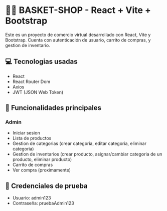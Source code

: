 # 🛒🏀 BASKET-SHOP - React + Vite + Bootstrap

Este es un proyecto de comercio virtual desarrollado con React, Vite y Bootstrap. Cuenta con autenticación de usuario, carrito de compras, y gestion de inventario.

## 💻 Tecnologias usadas

- React
- React Router Dom
- Axios
- JWT (JSON Web Token)

## 🔐 Funcionalidades principales

### Admin
- Iniciar sesion
- Lista de productos
- Gestion de categorias (crear categoria, editar categoria, eliminar categoria)
- Gestion de inventarios (crear producto, asignar/cambiar categoria de un producto, eliminar producto)
- Carrito de compras
- Ver compra (proximamente)

## 👤 Credenciales de prueba

- Usuario: admin123
- Contraseña: pruebaAdmin123
